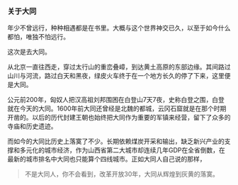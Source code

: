 ### 关于大同
年少不曾远行，种种相遇都是在书里。大概与这个世界神交已久，以至于如今什么都怕，唯独不怕远行。   

这次是去大同。   

从北京一直往西走，穿过太行山的重峦叠嶂，到达黄土高原的东部边缘。其间路过山川与河流，路过白天和黑夜，绿皮火车终于在一个地方长久的停了下来，这里便是大同。   

公元前200年，匈奴人把汉高祖刘邦围困在白登山7天7夜，史称白登之围，白登就在今天的大同。1600年前大同还曾经是北魏的都城，云冈石窟就是在那个时期开凿的。以后的历代封建王朝也始终把大同作为重要的军镇来经营，留下了众多的寺庙和历史遗迹。   

而如今的大同比历史上落寞了不少。长期依赖煤炭开采和输出，缺乏新兴产业的支撑和多元化的城市经济，作为山西省第二大城市却连续几年GDP在全省倒数，在最新的城市排名中大同也只能算个四线城市。正如大同人自己说的那样，
> 不是大同人，你不会看到，改革开放30年，大同从辉煌到灰黄的落寞。   

